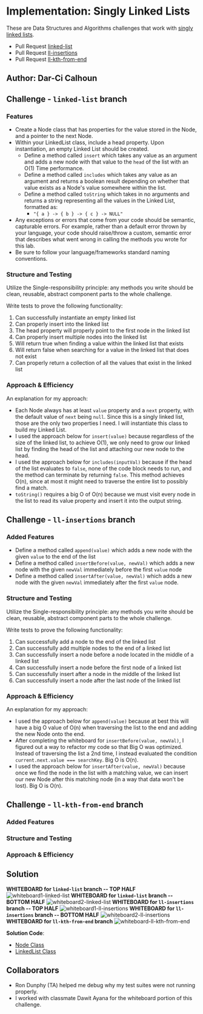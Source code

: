 # Implementation: Singly Linked Lists

These are Data Structures and Algorithms challenges that work with [singly linked lists](https://www.educative.io/edpresso/what-is-a-singly-linked-list).

- Pull Request [linked-list](https://github.com/dcalhoun286/data-structures-and-algorithms/pull/31)
- Pull Request [ll-insertions](https://github.com/dcalhoun286/data-structures-and-algorithms/pull/32)
- Pull Request [ll-kth-from-end](https://github.com/dcalhoun286/data-structures-and-algorithms/pull/33)

## Author: Dar-Ci Calhoun

## Challenge - `linked-list` branch

### Features

- Create a Node class that has properties for the value stored in the Node, and a pointer to the next Node.
- Within your LinkedList class, include a head property. Upon instantiation, an empty Linked List should be created.
  - Define a method called `insert` which takes any value as an argument and adds a new node with that value to the `head` of the list with an O(1) Time performance.
  - Define a method called `includes` which takes any value as an argument and returns a boolean result depending on whether that value exists as a Node's value somewhere within the list.
  - Define a method called `toString` which takes in no arguments and returns a string representing all the values in the Linked List, formatted as:
    - `"{ a } -> { b } -> { c } -> NULL"`
- Any exceptions or errors that come from your code should be semantic, capturable errors. For example, rather than a default error thrown by your language, your code should raise/throw a custom, semantic error that describes what went wrong in calling the methods you wrote for this lab.
- Be sure to follow your language/frameworks standard naming conventions.

### Structure and Testing

Utilize the Single-responsibility principle: any methods you write should be clean, reusable, abstract component parts to the whole challenge.

Write tests to prove the following functionality:

1. Can successfully instantiate an empty linked list
1. Can properly insert into the linked list
1. The head property will properly point to the first node in the linked list
1. Can properly insert multiple nodes into the linked list
1. Will return true when finding a value within the linked list that exists
1. Will return false when searching for a value in the linked list that does not exist
1. Can properly return a collection of all the values that exist in the linked list

### Approach & Efficiency

An explanation for my approach:

- Each Node always has at least `value` property and a `next` property, with the default value of `next` being `null`. Since this is a singly linked list, those are the only two properties I need. I will instantiate this class to build my Linked List.
- I used the approach below for `insert(value)` because regardless of the size of the linked list, to achieve O(1), we only need to grow our linked list by finding the head of the list and attaching our new node to the head.
- I used the approach below for `includes(inputVal)` because if the head of the list evaluates to `false`, none of the code block needs to run, and the method can terminate by returning `false`. This method achieves O(n), since at most it might need to traverse the entire list to possibly find a match.
- `toString()` requires a big O of O(n) because we must visit every node in the list to read its value property and insert it into the output string.

## Challenge - `ll-insertions` branch

### Added Features

- Define a method called `append(value)` which adds a new node with the given `value` to the end of the list
- Define a method called `insertBefore(value, newVal)` which adds a new node with the given `newVal` immediately before the first `value` node
- Define a method called `insertAfter(value, newVal)` which adds a new node with the given `newVal` immediately after the first `value` node.

### Structure and Testing

Utilize the Single-responsibility principle: any methods you write should be clean, reusable, abstract component parts to the whole challenge.

Write tests to prove the following functionality:

1. Can successfully add a node to the end of the linked list
1. Can successfully add multiple nodes to the end of a linked list
1. Can successfully insert a node before a node located in the middle of a linked list
1. Can successfully insert a node before the first node of a linked list
1. Can successfully insert after a node in the middle of the linked list
1. Can successfully insert a node after the last node of the linked list

### Approach & Efficiency

An explanation for my approach:

- I used the approach below for `append(value)` because at best this will have a big O value of O(n) when traversing the list to the end and adding the new Node onto the end.
- After completing the whiteboard for `insertBefore(value, newVal)`, I figured out a way to refactor my code so that Big O was optimized. Instead of traversing the list a 2nd time, I instead evaluated the condition `current.next.value === searchKey`. Big O is O(n).
- I used the approach below for `insertAfter(value, newVal)` because once we find the node in the list with a matching value, we can insert our new Node after this matching node (in a way that data won't be lost). Big O is O(n).

## Challenge - `ll-kth-from-end` branch

### Added Features

### Structure and Testing

### Approach & Efficiency

## Solution

**WHITEBOARD for `linked-list` branch -- TOP HALF**
![whiteboard1-linked-list](./assets/linked-list1.png)
**WHITEBOARD for `linked-list` branch -- BOTTOM HALF**
![whiteboard2-linked-list](./assets/linked-list2.png)
**WHITEBOARD for `ll-insertions` branch -- TOP HALF**
![whiteboard1-ll-insertions](./assets/ll-insertions1.png)
**WHITEBOARD for `ll-insertions` branch -- BOTTOM HALF**
![whiteboard2-ll-insertions](./assets/ll-insertions2.png)
**WHITEBOARD for `ll-kth-from-end` branch**
![whiteboard-ll-kth-from-end](./assets/ll-kth-from-end.png)

**Solution Code**:

- [Node Class](./lib/node.js)
- [LinkedList Class](./lib/linked-list.js)

## Collaborators

- Ron Dunphy (TA) helped me debug why my test suites were not running properly.
- I worked with classmate Dawit Ayana for the whiteboard portion of this challenge.
